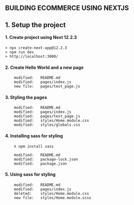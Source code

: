## BUILDING ECOMMERCE USING NEXTJS

## 1. Setup the project

#### 1. Create project using Next 12.2.3

    > npx create-next-app@12.2.3
    > npm run dev
    > http://localhost:3000/

#### 2. Create Hello World and a new page

        modified:   README.md
        modified:   pages/index.js
        new file:   pages/test_page.js

#### 3. Styling the pages

        modified:   README.md
        modified:   pages/index.js
        modified:   pages/test_page.js
        modified:   styles/Home.module.css
        modified:   styles/globals.css

#### 4. Installing sass for styling

        λ npm install sass

        modified:   README.md
        modified:   package-lock.json
        modified:   package.json

#### 5. Using sass for styling

        modified:   README.md
        modified:   pages/index.js
        deleted:    styles/Home.module.css
        new file:   styles/Home.module.scss